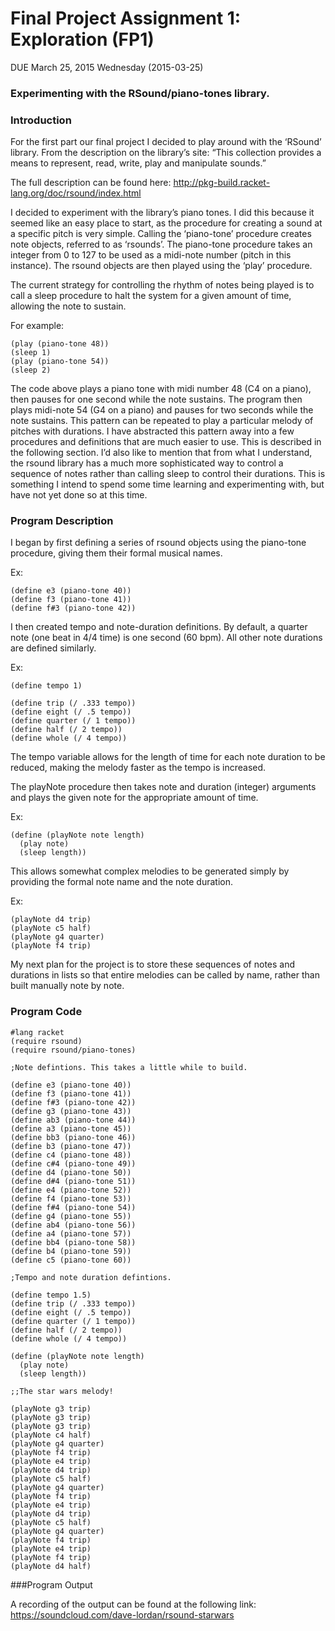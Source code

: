 # Final Project Assignment 1: Exploration (FP1) 
DUE March 25, 2015 Wednesday (2015-03-25)

### Experimenting with the RSound/piano-tones library. 

<h3>Introduction</h3>

For the first part our final project I decided to play around with the ‘RSound’ library.  From the description on the library’s site: “This collection provides a means to represent, read, write, play and manipulate sounds.”

The full description can be found here: http://pkg-build.racket-lang.org/doc/rsound/index.html

I decided to experiment with the library’s piano tones.  I did this because it seemed like an easy place to start, as the procedure for creating a sound at a specific pitch is very simple. Calling the ‘piano-tone’ procedure creates note objects, referred to as ‘rsounds’. The piano-tone procedure takes an integer from 0 to 127 to be used as a midi-note number (pitch in this instance).  The rsound objects are then played using the ‘play’ procedure. 

The current strategy for controlling the rhythm of notes being played is to call a sleep procedure to halt the system for a given amount of time, allowing the note to sustain.

For example:
```
(play (piano-tone 48))
(sleep 1)
(play (piano-tone 54))
(sleep 2)
```

The code above plays a piano tone with midi number 48 (C4 on a piano), then pauses for one second while the note sustains. The program then plays midi-note 54 (G4 on a piano) and pauses for two seconds while the note sustains. This pattern can be repeated to play a particular melody of pitches with durations. I have abstracted this pattern away into a few procedures and definitions that are much easier to use. This is described in the following section. I’d also like to mention that from what I understand, the rsound library has a much more sophisticated way to control a sequence of notes rather than calling sleep to control their durations. This is something I intend to spend some time learning and experimenting with, but have not yet done so at this time. 

<h3>Program Description</h3>

I began by first defining a series of rsound objects using the piano-tone procedure, giving them their formal musical names. 

Ex:
```
(define e3 (piano-tone 40))
(define f3 (piano-tone 41))
(define f#3 (piano-tone 42))
```

I then created tempo and note-duration definitions. By default, a quarter note (one beat in 4/4 time) is one second (60 bpm). All other note durations are defined similarly. 

Ex:
```
(define tempo 1)

(define trip (/ .333 tempo))
(define eight (/ .5 tempo))
(define quarter (/ 1 tempo))
(define half (/ 2 tempo))
(define whole (/ 4 tempo))
```

The tempo variable allows for the length of time for each note duration to be reduced, making the melody faster as the tempo is increased. 

The playNote procedure then takes note and duration (integer) arguments and plays the given note for the appropriate amount of time. 

Ex:
```
(define (playNote note length)
  (play note)
  (sleep length))
```

This allows somewhat complex melodies to be generated simply by providing the formal note name and the note duration.

Ex:
```
(playNote d4 trip)
(playNote c5 half)
(playNote g4 quarter)
(playNote f4 trip)
```

My next plan for the project is to store these sequences of notes and durations in lists so that entire melodies can be called by name, rather than built manually note by note. 

<h3>Program Code</h3>

```
#lang racket
(require rsound)
(require rsound/piano-tones)

;Note defintions. This takes a little while to build.

(define e3 (piano-tone 40))
(define f3 (piano-tone 41))
(define f#3 (piano-tone 42))
(define g3 (piano-tone 43))
(define ab3 (piano-tone 44))
(define a3 (piano-tone 45))
(define bb3 (piano-tone 46))
(define b3 (piano-tone 47))
(define c4 (piano-tone 48))
(define c#4 (piano-tone 49))
(define d4 (piano-tone 50))
(define d#4 (piano-tone 51))
(define e4 (piano-tone 52))
(define f4 (piano-tone 53))
(define f#4 (piano-tone 54))
(define g4 (piano-tone 55))
(define ab4 (piano-tone 56))
(define a4 (piano-tone 57))
(define bb4 (piano-tone 58))
(define b4 (piano-tone 59))
(define c5 (piano-tone 60))

;Tempo and note duration defintions. 

(define tempo 1.5)
(define trip (/ .333 tempo))
(define eight (/ .5 tempo))
(define quarter (/ 1 tempo))
(define half (/ 2 tempo))
(define whole (/ 4 tempo))

(define (playNote note length)
  (play note)
  (sleep length))

;;The star wars melody!

(playNote g3 trip)
(playNote g3 trip)
(playNote g3 trip)
(playNote c4 half)
(playNote g4 quarter)
(playNote f4 trip)
(playNote e4 trip)
(playNote d4 trip)
(playNote c5 half)
(playNote g4 quarter)
(playNote f4 trip)
(playNote e4 trip)
(playNote d4 trip)
(playNote c5 half)
(playNote g4 quarter)
(playNote f4 trip)
(playNote e4 trip)
(playNote f4 trip)
(playNote d4 half)

```

###Program Output

A recording of the output can be found at the following link:
https://soundcloud.com/dave-lordan/rsound-starwars
